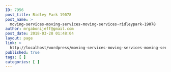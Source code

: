 ```yaml
---
ID: 7956
post_title: Ridley Park 19078
post_name: >
  moving-services-moving-services-moving-services-ridleypark-19078
author: mrgabonijeff@gmail.com
post_date: 2018-03-28 01:48:04
layout: page
link: >
  http://localhost/wordpress/moving-services-moving-services-moving-services-ridleypark-19078/
published: true
tags: [ ]
categories: [ ]
---
```

